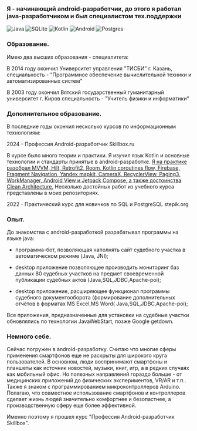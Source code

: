 ### Я - начинающий android-разработчик, до этого я работал java-разработчиком и был специалистом тех.поддержки ###

![Java](https://img.shields.io/badge/java-%23ED8B00.svg?style=for-the-badge&logo=openjdk&logoColor=white)
![SQLite](https://img.shields.io/badge/sqlite-%2307405e.svg?style=for-the-badge&logo=sqlite&logoColor=white)
![Kotlin](https://img.shields.io/badge/kotlin-%237F52FF.svg?style=for-the-badge&logo=kotlin&logoColor=white)
![Android](https://img.shields.io/badge/Android-3DDC84?style=for-the-badge&logo=android&logoColor=white)
![Postgres](https://img.shields.io/badge/postgres-%23316192.svg?style=for-the-badge&logo=postgresql&logoColor=white)

### Образование. ###  
Имею два высших образования - специалитета:

В 2014 году окончил Университет управления "ТИСБИ" г. Казань, специальность - "Программное обеспечение вычислительной техники и автоматизированных систем"

В 2003 году окончил Вятский государственный гуманитарный университет г. Киров  специальность - "Учитель физики и информатики"

### Дополнительное образование. ###


В последние годы окончил несколько курсов по информационным технологиям:


2024 - Профессия Android-разработчик Skillbox.ru


В курсе было много теории и практики. Я изучил язык Kotlin и основные технологии и стандарты принятые в android-разработке.
<u>Я на практике разобрал MVVM, Hilt, Retrofit2, Room, Kotlin coroutines flow, Firebase, Fragment Navigation, Yandex mapkit,
CameraX, RecyclerView, Paging3, WorkManager, Android View и Jetpack Compose, а также достоинства Clean Architecture.</u>
Несколько достойных работ из учебного курса представлены в моих репозиториях.


2022 - Практический курс для новичков по SQL и PostgreSQL stepik.org 


### Опыт. ### 
До знакомства с android-разработкой разрабатывал программы на языке java:


- программа-бот, позволяющая наполнять сайт судебного участка в автоматическом режиме (Java, JNI);

 
- desktop приложение позволяющее производить мониторинг баз данных 80 судебных участков на предмет своевременной публикации судебных актов (Java,SQL,JDBC,Apache-poi);

 
- desktop приложение, расширяющее функционал программы судебного документооборота (формирование дополнительных отчётов в форматах MS Excel,MS Word( Java,SQL,JDBC,Apache-poi);


Все приложения, предназначенные для установки на судебные участки обновлялись по технологии JavaWebStart, позже Google getdown.

### Немного себе. ###
Сейчас погружен в android-разработку. Считаю что многие сферы применения смартфонов еще не раскрыты для широкого круга пользователей.
В основном, люди воспринимают смартфоны и планшеты как источник новостей, музыки, книг, игр, а в редких случаях как мобильный офис. 
Но полезных направлений гораздо больше - от медицинских приложений до физических экспериментов, VR/AR и т.п.. 
Также я знаком с программированием микроконтроллеров Arduino. 
Полагаю, что совместное использование смартфонов и контроллеров сделает жизнь людей значительно комфортнее и безопастнее, а производственную сферу еще более эффективной.

Именно поэтому я прошел курс "Профессия Android-разработчик Skillbox". 
